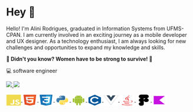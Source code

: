 # Hey 👋

Hello! I'm Alini Rodrigues, graduated in Information Systems from UFMS-CPAN. I am currently involved in an exciting journey as a mobile developer and UX designer. As a technology enthusiast, I am always looking for new challenges and opportunities to expand my knowledge and skills.

**⁠🌸 Didn't you know? Women have to be strong to survive!  💪**
      
  💻  software engineer

<div>
  <a href="https://github.com/alini159">
  <img height="180em" src="https://github-readme-stats.vercel.app/api?username=alini159&show_icons=true&theme=dracula&include_all_commits=true&count_private=true"/>
  <img height="180em" src="https://github-readme-stats.vercel.app/api/top-langs/?username=alini159&layout=compact&langs_count=7&theme=dracula"/>
</div>
      
<div style="display: inline_block"><br>
  <img align="center" alt="alini-Js" height="30" width="40" src="https://raw.githubusercontent.com/devicons/devicon/master/icons/javascript/javascript-plain.svg">
  <img align="center" alt="alini-HTML" height="30" width="40" src="https://raw.githubusercontent.com/devicons/devicon/master/icons/html5/html5-original.svg">
  <img align="center" alt="alini-CSS" height="30" width="40" src="https://raw.githubusercontent.com/devicons/devicon/master/icons/css3/css3-original.svg">
  <img align="center" alt="alini-Python" height="30" width="40" src="https://raw.githubusercontent.com/devicons/devicon/master/icons/python/python-original.svg">
  <img align="center" alt="alini-Adroid" height="30" width="40" src="https://raw.githubusercontent.com/devicons/devicon/master/icons/android/android-original.svg">
  <img align="center" alt="alini-C" height="30" width="40" src="https://raw.githubusercontent.com/devicons/devicon/master/icons/c/c-plain.svg">
  <img align="center" alt="alini-Vue" height="30" width="40" src="https://raw.githubusercontent.com/devicons/devicon/master/icons/vuejs/vuejs-plain.svg">
  <img align="center" alt="alini-Java" height="30" width="40" src="https://raw.githubusercontent.com/devicons/devicon/master/icons/java/java-plain.svg">
  <img align="center" alt="alini-Figma" height="30" width="40" src="https://raw.githubusercontent.com/devicons/devicon/master/icons/figma/figma-plain.svg">  
  <img align="center" alt="alini-Kotlin" height="30" width="40" src="https://raw.githubusercontent.com/devicons/devicon/master/icons/kotlin/kotlin-plain.svg">
</div>
